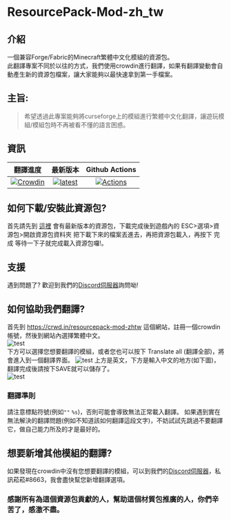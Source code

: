 # ResourcePack-Mod-zh_tw  
 
## 介紹
一個兼容Forge/Fabric的Minecraft繁體中文化模組的資源包。  
此翻譯專案不同於以往的方式，我們使用crowdin進行翻譯，如果有翻譯變動會自動產生新的資源包檔案，讓大家能夠以最快速拿到第一手檔案。

## 主旨:
> 希望透過此專案能夠將curseforge上的模組進行繁體中文化翻譯，讓遊玩模組/模組包時不再被看不懂的語言困惑。  
## 資訊
|翻譯進度|最新版本|Github Actions|
|:------:|:----:|:------------:|
[![Crowdin](https://badges.crowdin.net/resourcepack-mod-zhtw/localized.svg)](https://crowdin.com/project/resourcepack-mod-zhtw)|[![latest](https://img.shields.io/github/release/SiongSng/ResourcePack-Mod-zh_tw.svg)](https://github.com/SiongSng/ResourcePack-Mod-zh_tw/releases/latest)|[![Actions](https://github.com/SiongSng/ResourcePack-Mod-zh_tw/workflows/CI/badge.svg)](https://github.com/SiongSng/ResourcePack-Mod-zh_tw/actions)|
## 如何下載/安裝此資源包?
首先請先到 [這裡](https://github.com/SiongSng/ResourcePack-Mod-zh_tw/releases/latest) 會有最新版本的資源包，下載完成後到遊戲內的 ESC>選項>資源包>開啟資源包資料夾 把下載下來的檔案丟進去，再把資源包載入，再按下 完成 等待一下子就完成載入資源包囉!。  
   

## 支援
遇到問題了? 歡迎到我們的[Discord伺服器](https://discord.gg/5w9BUM4)詢問呦!    
  
## 如何協助我們翻譯?  
首先到 https://crwd.in/resourcepack-mod-zhtw 這個網站，註冊一個crowdin帳號，然後到網站內選擇繁體中文。  
![test](https://media.discordapp.net/attachments/797418280540831744/812284635660681226/unknown.png)  
下方可以選擇您想要翻譯的模組，或者您也可以按下 Translate all (翻譯全部)，將會進入到一個翻譯界面。 
![test](https://media.discordapp.net/attachments/797418280540831744/812287291586117632/unknown.png?width=1068&height=701) 
上方是英文，下方是輸入中文的地方(如下圖)，翻譯完成後請按下SAVE就可以儲存了。  
![test](https://media.discordapp.net/attachments/797418280540831744/812285434322485269/unknown.png)    
### 翻譯準則
請注意標點符號(例如`""` `%s`)，否則可能會導致無法正常載入翻譯。
如果遇到實在無法解決的翻譯問題(例如不知道該如何翻譯這段文字)，不妨試試先跳過不要翻譯它，做自己能力所及的才是最好的。 
## 想要新增其他模組的翻譯?
如果發現在crowdin中沒有您想要翻譯的模組，可以到我們的[Discord伺服器](https://discord.gg/5w9BUM4)，私訊菘菘#8663，我會盡快幫您新增翻譯選項。
### 感謝所有為這個資源包貢獻的人，幫助這個材質包推廣的人，你們辛苦了，感激不盡。  
